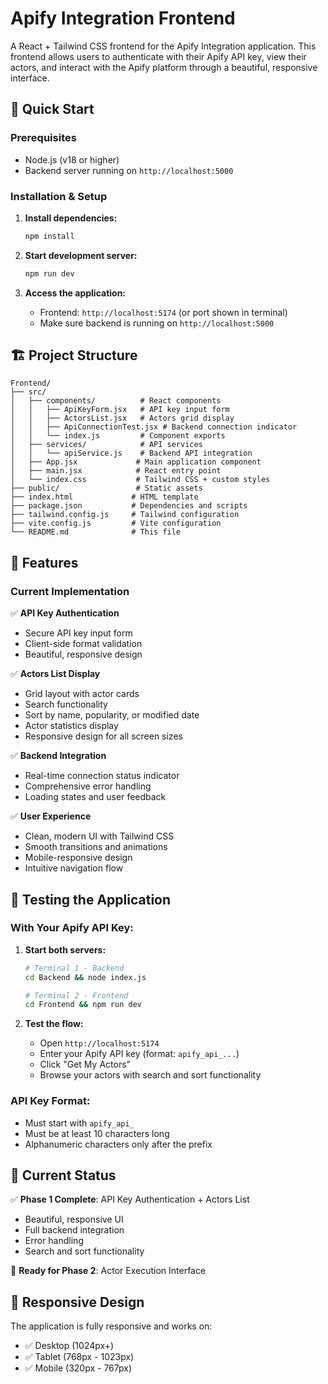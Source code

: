 # Apify Integration Frontend

A React + Tailwind CSS frontend for the Apify Integration application. This frontend allows users to authenticate with their Apify API key, view their actors, and interact with the Apify platform through a beautiful, responsive interface.

## 🚀 Quick Start

### Prerequisites
- Node.js (v18 or higher)
- Backend server running on `http://localhost:5000`

### Installation & Setup

1. **Install dependencies:**
   ```bash
   npm install
   ```

2. **Start development server:**
   ```bash
   npm run dev
   ```

3. **Access the application:**
   - Frontend: `http://localhost:5174` (or port shown in terminal)
   - Make sure backend is running on `http://localhost:5000`

## 🏗️ Project Structure

```
Frontend/
├── src/
│   ├── components/          # React components
│   │   ├── ApiKeyForm.jsx   # API key input form
│   │   ├── ActorsList.jsx   # Actors grid display
│   │   ├── ApiConnectionTest.jsx # Backend connection indicator
│   │   └── index.js         # Component exports
│   ├── services/            # API services
│   │   └── apiService.js    # Backend API integration
│   ├── App.jsx             # Main application component
│   ├── main.jsx            # React entry point
│   └── index.css           # Tailwind CSS + custom styles
├── public/                 # Static assets
├── index.html             # HTML template
├── package.json           # Dependencies and scripts
├── tailwind.config.js     # Tailwind configuration
├── vite.config.js         # Vite configuration
└── README.md              # This file
```

## 🎨 Features

### Current Implementation

✅ **API Key Authentication**
- Secure API key input form
- Client-side format validation
- Beautiful, responsive design

✅ **Actors List Display**
- Grid layout with actor cards
- Search functionality
- Sort by name, popularity, or modified date
- Actor statistics display
- Responsive design for all screen sizes

✅ **Backend Integration**
- Real-time connection status indicator
- Comprehensive error handling
- Loading states and user feedback

✅ **User Experience**
- Clean, modern UI with Tailwind CSS
- Smooth transitions and animations
- Mobile-responsive design
- Intuitive navigation flow

## 🧪 Testing the Application

### With Your Apify API Key:

1. **Start both servers:**
   ```bash
   # Terminal 1 - Backend
   cd Backend && node index.js
   
   # Terminal 2 - Frontend  
   cd Frontend && npm run dev
   ```

2. **Test the flow:**
   - Open `http://localhost:5174`
   - Enter your Apify API key (format: `apify_api_...`)
   - Click "Get My Actors"
   - Browse your actors with search and sort functionality

### API Key Format:
- Must start with `apify_api_`
- Must be at least 10 characters long
- Alphanumeric characters only after the prefix

## 🎯 Current Status

✅ **Phase 1 Complete**: API Key Authentication + Actors List
- Beautiful, responsive UI
- Full backend integration
- Error handling
- Search and sort functionality

🔄 **Ready for Phase 2**: Actor Execution Interface

## 📱 Responsive Design

The application is fully responsive and works on:
- ✅ Desktop (1024px+)
- ✅ Tablet (768px - 1023px)  
- ✅ Mobile (320px - 767px)
